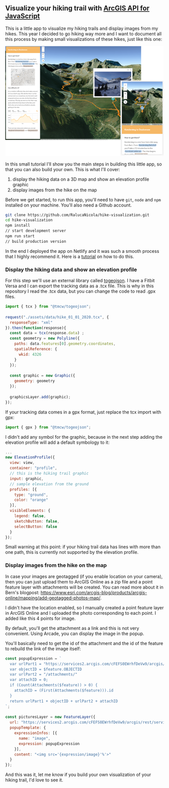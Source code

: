 ## Visualize your hiking trail with [ArcGIS API for JavaScript](https://developers.arcgis.com/javascript/)

This is a little app to visualize my hiking trails and display images from my hikes. This year I decided to go hiking way more and I want to document all this process by making small visualizations of these hikes, just like this one:

[![screenshot](./screenshot.png)](hike-visualization.netlify.app)

In this small tutorial I'll show you the main steps in building this little app, so that you can also build your own. This is what I'll cover:

1. display the hiking data on a 3D map and show an elevation profile graphic
2. display images from the hike on the map

Before we get started, to run this app, you'll need to have `git`, `node` and `npm` installed on your machine. You'll also need a Github account.

```bash
git clone https://github.com/RalucaNicola/hike-visualization.git
cd hike-visualization
npm install
// start development server
npm run start
// build production version
```

In the end I deployed the app on Netlify and it was such a smooth process that I highly recommend it. Here is a [tutorial](https://www.netlify.com/blog/2016/09/29/a-step-by-step-guide-deploying-on-netlify/) on how to do this.

### Display the hiking data and show an elevation profile

For this step we'll use an external library called [togeojson](https://github.com/tmcw/togeojson).
I have a Fitbit Versa and I can export the tracking data as a .tcx file. This is why in this repository I read the .tcx data, but you can change the code to read .gpx files.

```js
import { tcx } from "@tmcw/togeojson";

request("./assets/data/hike_01_01_2020.tcx", {
  responseType: "xml"
}).then(function(response){
  const data = tcx(response.data) ;
  const geometry = new Polyline({
    paths: data.features[0].geometry.coordinates,
    spatialReference: {
      wkid: 4326
    }
  });

  const graphic = new Graphic({
    geometry: geometry
  });

  graphicsLayer.add(graphic);
});
```

If your tracking data comes in a gpx format, just replace the tcx import with gpx:

```js
import { gpx } from "@tmcw/togeojson";
```

I didn't add any symbol for the graphic, because in the next step adding the elevation profile will add a default symbology to it:


```js
...
new ElevationProfile({
  view: view,
  container: "profile",
  // this is the hiking trail graphic
  input: graphic,
  // sample elevation from the ground
  profiles: [{
    type: "ground",
    color: "orange"
  }],
  visibleElements: {
    legend: false,
    sketchButton: false,
    selectButton: false
  }
});
```

Small warning at this point: if your hiking trail data has lines with more than one path, this is currently not supported by the elevation profile.


### Display images from the hike on the map

In case your images are geotagged (if you enable location on your camera), then you can just upload them to ArcGIS Online as a zip file and a point feature layer with attachments will be created. You can read more about it in Bern's blogpost: https://www.esri.com/arcgis-blog/products/arcgis-online/mapping/add-geotagged-photos-map/.

I didn't have the location enabled, so I manually created a point feature layer in ArcGIS Online and I uploaded the photo corresponding to each point. I added like this 4 points for image.

By default, you'll get the attachment as a link and this is not very convenient. Using Arcade, you can display the image in the popup.

You'll basically need to get the id of the attachment and the id of the feature to rebuild the link of the image itself:

```js
const popupExpression = `
  var urlPart1 = "https://services2.arcgis.com/cFEFS0EWrhfDeVw9/arcgis/rest/services/Hiking_POI/FeatureServer/0/"
  var objectID = $feature.OBJECTID
  var urlPart2 = "/attachments/"
  var attachID = 0;
  if (Count(Attachments($feature)) > 0) {
    attachID = (First(Attachments($feature))).id
  }
  return urlPart1 + objectID + urlPart2 + attachID
`;

const picturesLayer = new FeatureLayer({
  url: "https://services2.arcgis.com/cFEFS0EWrhfDeVw9/arcgis/rest/services/Hiking_POI/FeatureServer",
  popupTemplate: {
    expressionInfos: [{
      name: "image",
      expression: popupExpression
    }],
    content: "<img src='{expression/image}'%'>"
  }
});
```

And this was it, let me know if you build your own visualization of your hiking trail, I'd love to see it.

